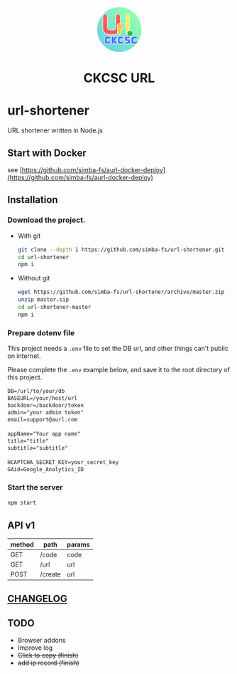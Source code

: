 <div align="center">
	<img src="./public/assets/img/icon-1024.png" alt="ckcsc url" width=100>
	<h1>CKCSC URL</h1>
</div>

# url-shortener
URL shortener written in Node.js

## Start with Docker
see [https://github.com/simba-fs/aurl-docker-deploy](https://github.com/simba-fs/aurl-docker-deploy)

## Installation
### Download the project.
- With git
	```BASH
	git clone --depth 1 https://github.com/simba-fs/url-shortener.git
	cd url-shortener
	npm i 
	```

- Without git
	```BASH
	wget https://github.com/simba-fs/url-shortener/archive/master.zip
	unzip master.sip
	cd url-shortener-master
	npm i 
	```

### Prepare dotenv file
This project needs a `.env` file to set the DB url, and other things can't public on internet.

Please complete the `.env` example below, and save it to the root directory of this project.

```env
DB=/url/to/your/db
BASEURL=/your/host/url
backdoor=/backdoor/token
admin="your admin token"
email=support@aurl.com

appName="Your app name"
title="title"
subtitle="subtitle"

HCAPTCHA_SECRET_KEY=your_secret_key
GAid=Google_Analytics_ID
```

### Start the server
```BASH
npm start
```

## API v1
| method | path    | params |
| ------ | ------- | ------ |
| GET    | /code   | code   |
| GET    | /url    | url    |
| POST   | /create | url    |

## [CHANGELOG](./CHANGELOG.md)

## TODO
- Browser addons
- Improve log
- ~~Click to copy (finish)~~
- ~~add ip record (finish)~~

